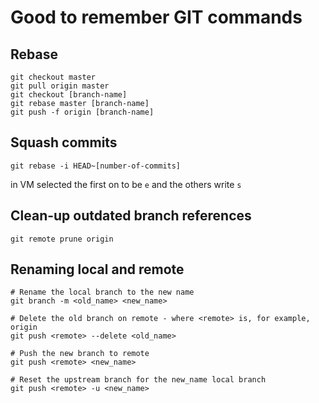 # Good to remember GIT commands

## Rebase
```shell
git checkout master
git pull origin master
git checkout [branch-name]
git rebase master [branch-name]
git push -f origin [branch-name]
```

## Squash commits
```shell
git rebase -i HEAD~[number-of-commits]
```
in VM selected the first on to be ```e``` and the others write ```s```

## Clean-up outdated branch references
```shell
git remote prune origin
```

## Renaming local and remote
```shell
# Rename the local branch to the new name
git branch -m <old_name> <new_name>

# Delete the old branch on remote - where <remote> is, for example, origin
git push <remote> --delete <old_name>

# Push the new branch to remote
git push <remote> <new_name>

# Reset the upstream branch for the new_name local branch
git push <remote> -u <new_name>
```
